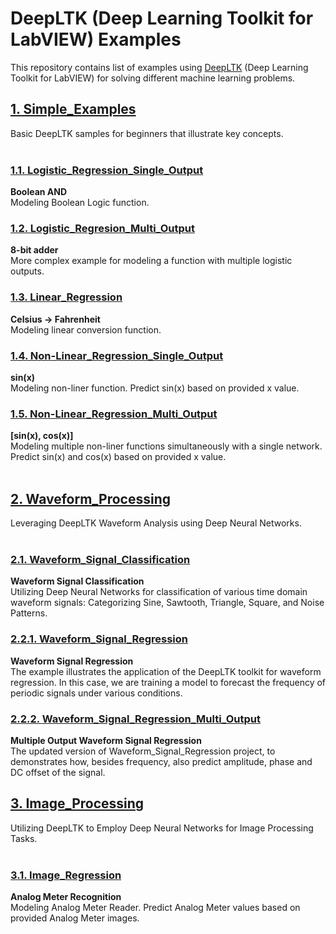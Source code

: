 # DeepLTK (Deep Learning Toolkit for LabVIEW) Examples

This repository contains list of examples using [DeepLTK](https://www.ngene.co/deep-learning-toolkit-for-labview) (Deep Learning Toolkit for LabVIEW) for solving different machine learning problems.

## [1. Simple_Examples](./1_Simple_Examples)
Basic DeepLTK samples for beginners that illustrate key concepts.<br/><br/>


  ### [1.1. Logistic_Regression_Single_Output](./1_Simple_Examples/11_Logistic_Regression_Single_Output/)
  **Boolean AND**<br/> 
  Modeling Boolean Logic function.<br/>


  ### [1.2. Logistic_Regresion_Multi_Output](./1_Simple_Examples/12_Logistic_Regresion_Multi_Output/)
  **8-bit adder** <br/>
  More complex example for modeling a function with multiple logistic outputs.<br/>


  ### [1.3. Linear_Regression](./1_Simple_Examples/13_Linear_Regression/)
  **Celsius -> Fahrenheit**<br/>
  Modeling linear conversion function. <br/>
 

  ### [1.4. Non-Linear_Regression_Single_Output](./1_Simple_Examples/14_Non-Linear_Regression_Single_Output/)
  **sin(x)**<br/> 
  Modeling non-liner function. Predict sin(x) based on provided x value. <br/>

 
  ### [1.5. Non-Linear_Regression_Multi_Output](./1_Simple_Examples/15_Non-Linear_Regression_Multi_Output/)
   **[sin(x), cos(x)]**<br/>
   Modeling multiple non-liner functions simultaneously with a single network. Predict sin(x) and cos(x) based on provided x value. <br/><br/>


## [2. Waveform_Processing](./2_Waveform_Processing)
Leveraging DeepLTK Waveform Analysis using Deep Neural Networks.<br/><br/>

  ### [2.1. Waveform_Signal_Classification](./2_Waveform_Processing/21_Waveform_Signal_Classification/)
  **Waveform Signal Classification**<br/> 
Utilizing Deep Neural Networks for classification of various time domain waveform signals: Categorizing Sine, Sawtooth, Triangle, Square, and Noise Patterns.<br/>

 ### [2.2.1. Waveform_Signal_Regression](./2_Waveform_Processing/221_Waveform_Signal_Regression/)
  **Waveform Signal Regression**<br/> 
The example illustrates the application of the DeepLTK toolkit for waveform regression. In this case, we are training a model to forecast the frequency of periodic signals under various conditions.<br/>

### [2.2.2. Waveform_Signal_Regression_Multi_Output](./2_Waveform_Processing/222_Waveform_Signal_Regression_Multi_output/)
  **Multiple Output Waveform Signal Regression**<br/> 
The updated version of Waveform_Signal_Regression project, to demonstrates how, besides frequency, also predict amplitude, phase and DC offset of the signal.<br/>

## [3. Image_Processing](./3_Image_Processing)
Utilizing DeepLTK to Employ Deep Neural Networks for Image Processing Tasks.<br/><br/>

  ### [3.1. Image_Regression](./3_Image_Processing/31_Image_Regression/)
  **Analog Meter Recognition**<br/> 
  Modeling Analog Meter Reader. Predict Analog Meter values based on provided Analog Meter images.<br/>
